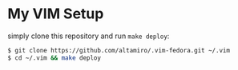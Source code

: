My VIM Setup
============

simply clone this repository and run `make deploy`:

```bash
$ git clone https://github.com/altamiro/.vim-fedora.git ~/.vim
$ cd ~/.vim && make deploy
```
